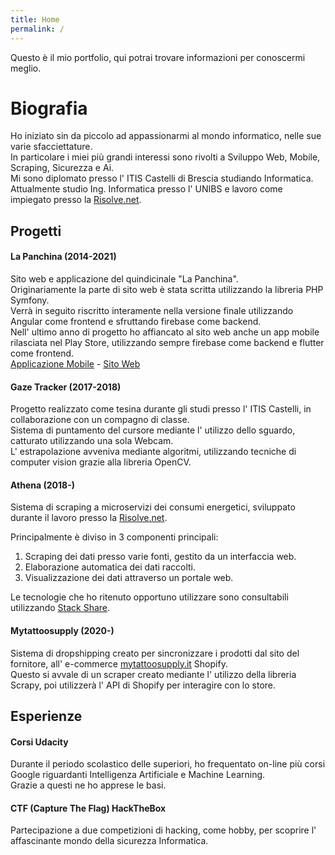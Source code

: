 ```yaml
---
title: Home
permalink: /
---
```


Questo è il mio portfolio, qui potrai trovare informazioni per conoscermi meglio.  


# Biografia

Ho iniziato sin da piccolo ad appassionarmi al mondo informatico, nelle sue varie sfacciettature.  
In particolare i miei più grandi interessi sono rivolti a Sviluppo Web, Mobile, Scraping, Sicurezza e Ai.  
Mi sono diplomato presso l' ITIS Castelli di Brescia studiando Informatica.  
Attualmente studio Ing. Informatica presso l' UNIBS e lavoro come impiegato presso la [Risolve.net](https://risolve.online).

## Progetti

#### La Panchina (2014-2021)
Sito web e applicazione del quindicinale "La Panchina".  
Originariamente la parte di sito web è stata scritta utilizzando la libreria PHP Symfony.  
Verrà in seguito riscritto interamente nella versione finale utilizzando Angular come frontend e sfruttando firebase come backend.  
Nell' ultimo anno di progetto ho affiancato al sito web anche un app mobile rilasciata nel Play Store, utilizzando sempre firebase come backend e flutter come frontend.  
[Applicazione Mobile](https://play.google.com/store/apps/details?id=it.daveapp.lapanchina) - [Sito Web](https://lapanchina-ca7f9.web.app/)

#### Gaze Tracker (2017-2018)
Progetto realizzato come tesina durante gli studi presso l' ITIS Castelli, in collaborazione con un compagno di classe.  
Sistema di puntamento del cursore mediante l' utilizzo dello sguardo, catturato utilizzando una sola Webcam.  
L' estrapolazione avveniva mediante algoritmi, utilizzando tecniche di computer vision grazie alla libreria OpenCV.  

#### Athena (2018-)
Sistema di scraping a microservizi dei consumi energetici, sviluppato durante il lavoro presso la [Risolve.net](https://risolve.online).  

Principalmente è diviso in 3 componenti principali:
1. Scraping dei dati presso varie fonti, gestito da un interfaccia web.
2. Elaborazione automatica dei dati raccolti.
3. Visualizzazione dei dati attraverso un portale web.  

Le tecnologie che ho ritenuto opportuno utilizzare sono consultabili utilizzando [Stack Share](https://stackshare.io/ubertidavide/my-stack).  

#### Mytattoosupply (2020-)
Sistema di dropshipping creato per sincronizzare i prodotti dal sito del fornitore, all' e-commerce [mytattoosupply.it](https://mytattoosupply.it) Shopify.  
Questo si avvale di un scraper creato mediante l' utilizzo della libreria Scrapy, poi utilizzerà l' API di Shopify per interagire con lo store.  

## Esperienze

#### Corsi Udacity
Durante il periodo scolastico delle superiori, ho frequentato on-line più corsi Google riguardanti Intelligenza Artificiale e Machine Learning.  
Grazie a questi ne ho apprese le basi. 

#### CTF (Capture The Flag) HackTheBox
Partecipazione a due competizioni di hacking, come hobby, per scoprire l' affascinante mondo della sicurezza Informatica.  
